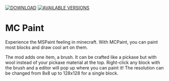 [![DOWNLOAD](http://cf.way2muchnoise.eu/full_301829_downloads%20on%20CurseForge.svg)](https://minecraft.curseforge.com/projects/mc-paint)
[![AVAILABLE VERSIONS](http://cf.way2muchnoise.eu/versions/301829.svg)](https://minecraft.curseforge.com/projects/mc-paint)

# MC Paint
Experience the MSPaint feeling in minecraft. With MCPaint, you can paint most blocks and draw cool art on them.

The mod adds one item, a brush. It can be crafted like a pickaxe but with wool instead of your pickaxe material at the top. Right-click any block with the brush and a editor will pop up where you can paint it! The resolution can be changed from 8x8 up to 128x128 for a single block.